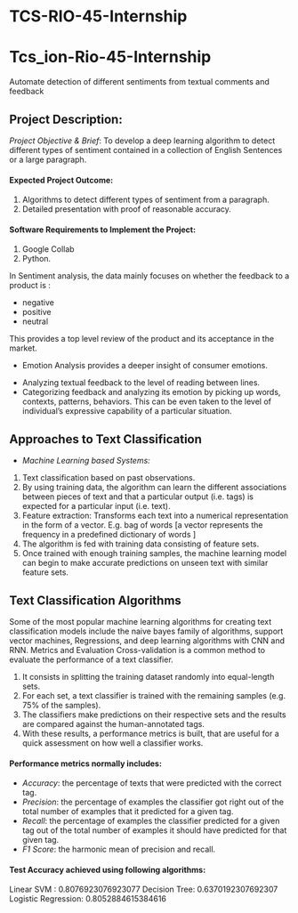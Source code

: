 # TCS-RIO-45-Internship
# Tcs_ion-Rio-45-Internship
Automate detection of different sentiments from textual comments and feedback


Project Description:
---
*Project Objective & Brief*: To develop a deep learning algorithm to detect different types of sentiment contained in a collection of English Sentences or a large paragraph.



#### Expected Project Outcome:
1. Algorithms to detect different types of sentiment from a paragraph.
2. Detailed presentation with proof of reasonable accuracy.

#### Software Requirements to Implement the Project:
1. Google Collab
2. Python.

In Sentiment analysis, the data mainly focuses on whether the feedback to a product is :
 - negative
 - positive
 - neutral

This provides a top level review of the product and its acceptance in the market.
* Emotion Analysis provides a deeper insight of consumer emotions.
 - Analyzing textual feedback to the level of reading between lines.
 - Categorizing feedback and analyzing its emotion by picking up words, contexts, patterns, behaviors. This can be even taken to the level of individual’s expressive capability of a particular situation.

Approaches to Text Classification
---
* *Machine Learning based Systems:*
 1. Text classification based on past observations.
 2. By using training data, the algorithm can learn the different associations between pieces of text and that a particular output (i.e. tags) is expected for a particular input (i.e. text).
 3. Feature extraction: Transforms each text into a numerical representation in the form of a vector. E.g. bag of words [a vector represents the frequency in a predefined dictionary of words ]
 4. The algorithm is fed with training data consisting of feature sets.
 5. Once trained with enough training samples, the machine learning model can begin to make accurate predictions on unseen text with similar feature sets.

Text Classification Algorithms
---
Some of the most popular machine learning algorithms for creating text classification models include the naive bayes family of algorithms, support vector machines, Regressions, and deep learning algorithms with CNN and RNN. Metrics and Evaluation Cross-validation is a common method to evaluate the performance of a text classifier.
 1. It consists in splitting the training dataset randomly into equal-length sets.
 2. For each set, a text classifier is trained with the remaining samples (e.g. 75% of the samples).
 3. The classifiers make predictions on their respective sets and the results are compared against the human-annotated tags.
 4. With these results, a performance metrics is built, that are useful for a quick assessment on how well a classifier works.

#### Performance metrics normally includes:
* *Accuracy*: the percentage of texts that were predicted with the correct tag.
* *Precision*: the percentage of examples the classifier got right out of the total number of examples that it predicted for a given tag.
* *Recall*: the percentage of examples the classifier predicted for a given tag out of the total number of examples it should have predicted for that given tag.
* *F1 Score*: the harmonic mean of precision and recall.



#### Test Accuracy achieved using following algorithms:
Linear SVM : 0.8076923076923077
Decision Tree: 0.6370192307692307
Logistic Regression: 0.8052884615384616
